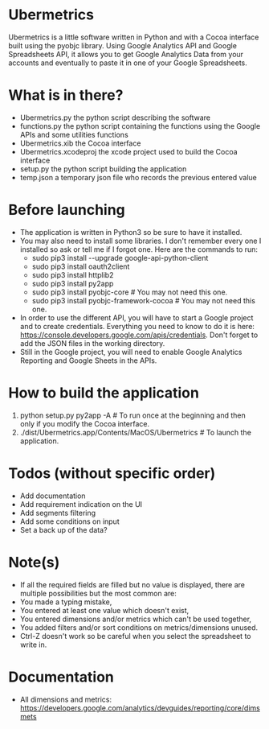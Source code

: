# Ubermetrics

Ubermetrics is a little software written in Python and with a Cocoa interface built using the pyobjc library.
Using Google Analytics API and Google Spreadsheets API, it allows you to get Google Analytics Data from your accounts
and eventually to paste it in one of your Google Spreadsheets.

# What is in there?
* Ubermetrics.py the python script describing the software
* functions.py the python script containing the functions using the Google APIs and some utilities functions
* Ubermetrics.xib the Cocoa interface
* Ubermetrics.xcodeproj the xcode project used to build the Cocoa interface
* setup.py the python script building the application
* temp.json a temporary json file who records the previous entered value

# Before launching
* The application is written in Python3 so be sure to have it installed.
* You may also need to install some libraries. I don't remember every one I installed so ask or tell me if I forgot one.
Here are the commands to run:
  * sudo pip3 install --upgrade google-api-python-client
  * sudo pip3 install oauth2client
  * sudo pip3 install httplib2
  * sudo pip3 install py2app
  * sudo pip3 install pyobjc-core # You may not need this one.
  * sudo pip3 install pyobjc-framework-cocoa # You may not need this one.
* In order to use the different API, you will have to start a Google project and to create credentials.
Everything you need to know to do it is here: https://console.developers.google.com/apis/credentials.
Don't forget to add the JSON files in the working directory.
* Still in the Google project, you will need to enable Google Analytics Reporting and Google Sheets in the APIs.

# How to build the application
1. python setup.py py2app -A # To run once at the beginning and then only if you modify the Cocoa interface.
2. ./dist/Ubermetrics.app/Contents/MacOS/Ubermetrics # To launch the application.

# Todos (without specific order)
* Add documentation
* Add requirement indication on the UI
* Add segments filtering
* Add some conditions on input
* Set a back up of the data?

# Note(s)
* If all the required fields are filled but no value is displayed, there are multiple possibilities but the most common are:
 * You made a typing mistake,
 * You entered at least one value which doesn't exist,
 * You entered dimensions and/or metrics which can't be used together,
 * You added filters and/or sort conditions on metrics/dimensions unused.
* Ctrl-Z doesn't work so be careful when you select the spreadsheet to write in.


# Documentation
* All dimensions and metrics: https://developers.google.com/analytics/devguides/reporting/core/dimsmets
